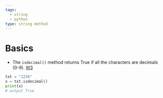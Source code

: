 ```yaml
---
tags:
  - string
  - python
type: string method
---
```

# Basics
- The `isdecimal()` method returns True if all the characters are decimals (0-9). [W3](https://www.w3schools.com/python/ref_string_isdecimal.asp)
```python
txt = "1234"  
x = txt.isdecimal()  
print(x)
# output True
```
